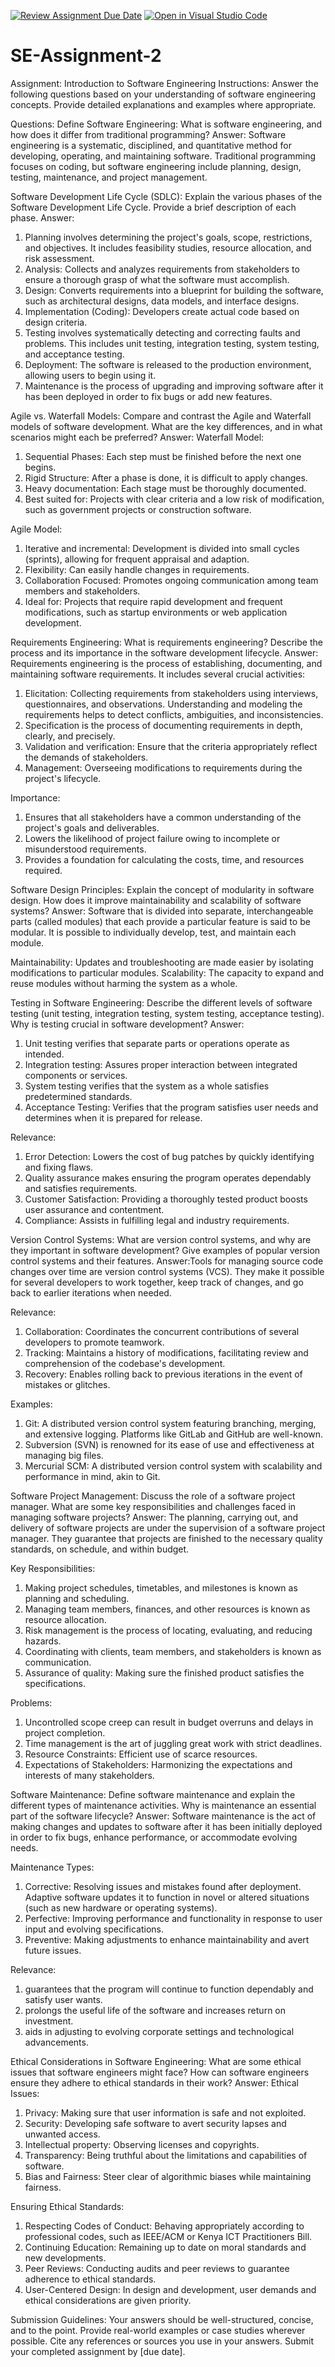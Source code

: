 [![Review Assignment Due Date](https://classroom.github.com/assets/deadline-readme-button-24ddc0f5d75046c5622901739e7c5dd533143b0c8e959d652212380cedb1ea36.svg)](https://classroom.github.com/a/-ucQIGTc)
[![Open in Visual Studio Code](https://classroom.github.com/assets/open-in-vscode-718a45dd9cf7e7f842a935f5ebbe5719a5e09af4491e668f4dbf3b35d5cca122.svg)](https://classroom.github.com/online_ide?assignment_repo_id=15218385&assignment_repo_type=AssignmentRepo)
# SE-Assignment-2
Assignment: Introduction to Software Engineering
Instructions:
Answer the following questions based on your understanding of software engineering concepts. Provide detailed explanations and examples where appropriate.

Questions:
Define Software Engineering:
What is software engineering, and how does it differ from traditional programming? 
Answer: Software engineering is a systematic, disciplined, and quantitative method for developing, operating, and maintaining software. Traditional programming focuses on coding, but software engineering include planning, design, testing, maintenance, and project management.


Software Development Life Cycle (SDLC):
Explain the various phases of the Software Development Life Cycle. Provide a brief description of each phase.
Answer: 
1. Planning involves determining the project's goals, scope, restrictions, and objectives. It includes feasibility studies, resource allocation, and risk assessment.
2.  Analysis: Collects and analyzes requirements from stakeholders to ensure a thorough grasp of what the software must accomplish.
3. Design: Converts requirements into a blueprint for building the software, such as architectural designs, data models, and interface designs.
4. Implementation (Coding): Developers create actual code based on design criteria.
5. Testing involves systematically detecting and correcting faults and problems. This includes unit testing, integration testing, system testing, and acceptance testing.
6. Deployment: The software is released to the production environment, allowing users to begin using it.
7. Maintenance is the process of upgrading and improving software after it has been deployed in order to fix bugs or add new features.


Agile vs. Waterfall Models:
Compare and contrast the Agile and Waterfall models of software development. What are the key differences, and in what scenarios might each be preferred?
Answer:
Waterfall Model:
1. Sequential Phases: Each step must be finished before the next one begins.
2. Rigid Structure: After a phase is done, it is difficult to apply changes.
3. Heavy documentation: Each stage must be thoroughly documented.
4. Best suited for: Projects with clear criteria and a low risk of modification, such as government projects or construction software.

Agile Model:
1. Iterative and incremental: Development is divided into small cycles (sprints), allowing for frequent appraisal and adaption.
2. Flexibility: Can easily handle changes in requirements.
3. Collaboration Focused: Promotes ongoing communication among team members and stakeholders.
4. Ideal for: Projects that require rapid development and frequent modifications, such as startup environments or web application development.


Requirements Engineering:
What is requirements engineering? Describe the process and its importance in the software development lifecycle.
Answer:
Requirements engineering is the process of establishing, documenting, and maintaining software requirements. It includes several crucial activities:
1. Elicitation: Collecting requirements from stakeholders using interviews, questionnaires, and observations.
Understanding and modeling the requirements helps to detect conflicts, ambiguities, and inconsistencies.
2. Specification is the process of documenting requirements in depth, clearly, and precisely.
3. Validation and verification: Ensure that the criteria appropriately reflect the demands of stakeholders.
4. Management: Overseeing modifications to requirements during the project's lifecycle.

Importance:
1. Ensures that all stakeholders have a common understanding of the project's goals and deliverables.
2. Lowers the likelihood of project failure owing to incomplete or misunderstood requirements.
3. Provides a foundation for calculating the costs, time, and resources required.

Software Design Principles:
Explain the concept of modularity in software design. How does it improve maintainability and scalability of software systems?
Answer: Software that is divided into separate, interchangeable parts (called modules) that each provide a particular feature is said to be modular. It is possible to individually develop, test, and maintain each module.

Maintainability: Updates and troubleshooting are made easier by isolating modifications to particular modules.
Scalability: The capacity to expand and reuse modules without harming the system as a whole.

Testing in Software Engineering:
Describe the different levels of software testing (unit testing, integration testing, system testing, acceptance testing). Why is testing crucial in software development?
Answer:
1. Unit testing verifies that separate parts or operations operate as intended.
2. Integration testing: Assures proper interaction between integrated components or services.
3. System testing verifies that the system as a whole satisfies predetermined standards.
4. Acceptance Testing: Verifies that the program satisfies user needs and determines when it is prepared for release.

Relevance:
1. Error Detection: Lowers the cost of bug patches by quickly identifying and fixing flaws.
2. Quality assurance makes ensuring the program operates dependably and satisfies requirements.
3. Customer Satisfaction: Providing a thoroughly tested product boosts user assurance and contentment.
4. Compliance: Assists in fulfilling legal and industry requirements.


Version Control Systems:
What are version control systems, and why are they important in software development? Give examples of popular version control systems and their features.
Answer:Tools for managing source code changes over time are version control systems (VCS). They make it possible for several developers to work together, keep track of changes, and go back to earlier iterations when needed.

Relevance:
1. Collaboration: Coordinates the concurrent contributions of several developers to promote teamwork.
2. Tracking: Maintains a history of modifications, facilitating review and comprehension of the codebase's development.
3. Recovery: Enables rolling back to previous iterations in the event of mistakes or glitches.

Examples:
1. Git: A distributed version control system featuring branching, merging, and extensive logging. Platforms like GitLab and GitHub are well-known.
2. Subversion (SVN) is renowned for its ease of use and effectiveness at managing big files.
3. Mercurial SCM: A distributed version control system with scalability and performance in mind, akin to Git.


Software Project Management:
Discuss the role of a software project manager. What are some key responsibilities and challenges faced in managing software projects?
Answer: The planning, carrying out, and delivery of software projects are under the supervision of a software project manager. They guarantee that projects are finished to the necessary quality standards, on schedule, and within budget.

Key Responsibilities:
1. Making project schedules, timetables, and milestones is known as planning and scheduling.
2. Managing team members, finances, and other resources is known as resource allocation.
3. Risk management is the process of locating, evaluating, and reducing hazards.
4. Coordinating with clients, team members, and stakeholders is known as communication.
5. Assurance of quality: Making sure the finished product satisfies the specifications.

Problems:
1. Uncontrolled scope creep can result in budget overruns and delays in project completion.
2. Time management is the art of juggling great work with strict deadlines.
3. Resource Constraints: Efficient use of scarce resources.
4. Expectations of Stakeholders: Harmonizing the expectations and interests of many stakeholders.

Software Maintenance:
Define software maintenance and explain the different types of maintenance activities. Why is maintenance an essential part of the software lifecycle?
Answer: Software maintenance is the act of making changes and updates to software after it has been initially deployed in order to fix bugs, enhance performance, or accommodate evolving needs.

Maintenance Types:
1. Corrective: Resolving issues and mistakes found after deployment.
Adaptive software updates it to function in novel or altered situations (such as new hardware or operating systems).
2. Perfective: Improving performance and functionality in response to user input and evolving specifications.
3. Preventive: Making adjustments to enhance maintainability and avert future issues.

Relevance:
1. guarantees that the program will continue to function dependably and satisfy user wants.
2. prolongs the useful life of the software and increases return on investment.
3. aids in adjusting to evolving corporate settings and technological advancements.


Ethical Considerations in Software Engineering:
What are some ethical issues that software engineers might face? How can software engineers ensure they adhere to ethical standards in their work?
Answer:
Ethical Issues:
1. Privacy: Making sure that user information is safe and not exploited.
2. Security: Developing safe software to avert security lapses and unwanted access.
3. Intellectual property: Observing licenses and copyrights.
4. Transparency: Being truthful about the limitations and capabilities of software.
5. Bias and Fairness: Steer clear of algorithmic biases while maintaining fairness.

Ensuring Ethical Standards:
1. Respecting Codes of Conduct: Behaving appropriately according to professional codes, such as IEEE/ACM or Kenya ICT Practitioners Bill.
2. Continuing Education: Remaining up to date on moral standards and new developments.
3. Peer Reviews: Conducting audits and peer reviews to guarantee adherence to ethical standards.
4. User-Centered Design: In design and development, user demands and ethical considerations are given priority.


Submission Guidelines:
Your answers should be well-structured, concise, and to the point.
Provide real-world examples or case studies wherever possible.
Cite any references or sources you use in your answers.
Submit your completed assignment by [due date].
